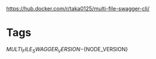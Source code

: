 https://hub.docker.com/r/taka0125/multi-file-swagger-cli/

# Tags

${MULTI_FILE_SWAGGER_VERSION}-${NODE_VERSION}

